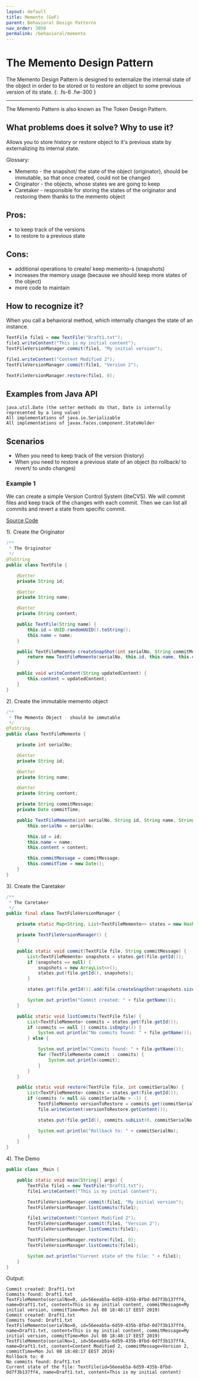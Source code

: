 ```yaml
---
layout: default
title: Memento (GoF)
parent: Behavioral Design Patterns
nav_order: 3050
permalink: /behavioral/memento
---
```


# The Memento Design Pattern 

The Memento Design Pattern is designed to externalize the internal state of the object in order to be stored or to restore an object to some previous version of its state.
{: .fs-6 .fw-300 }

--- 

The Memento Pattern is also known as The Token Design Pattern.

## What problems does it solve? Why to use it?
Allows you to store history or restore object to it's previous state by externalizing its internal state.

Glossary:
- Memento - the snapshot/ the state of the object (originator), should be immutable, so that once created, could not be changed
- Originator - the objects, whose states we are going to keep
- Caretaker - responsible for storing the states of the originator and restoring them thanks to the memento object

## Pros:
- to keep track of the versions
- to restore to a previous state

## Cons:
- additional operations to create/ keep memento-s (snapshots)
- increases the memory usage (because we should keep more states of the object)
- more code to maintain

## How to recognize it?
When you call a behavioral method, which internally changes the state of an instance.
```java
TextFile file1 = new TextFile("Draft1.txt");
file1.writeContent("This is my initial content");
TextFileVersionManager.commit(file1, "My initial version");

file1.writeContent("Content Modified 2");
TextFileVersionManager.commit(file1, "Version 2");

TextFileVersionManager.restore(file1, 0);
```
## Examples from Java API
```
java.util.Date (the setter methods do that, Date is internally represented by a long value)
All implementations of java.io.Serializable
All implementations of javax.faces.component.StateHolder
```
## Scenarios
* When you need to keep track of the version (history)
* When you need to restore a previous state of an object (to rollback/ to revert/ to undo changes)

### Example 1
We can create a simple Version Control System (liteCVS). We will commit files and keep track of the changes with each
commit. Then we can list all commits and revert a state from specific commit.

[Source Code](https://github.com/Iretha/ebook-design-patterns/tree/master/src/com/smdev/behavioral/memento) 

1). Create the Originator
```java
/**
 * The Originator
 */
@ToString
public class TextFile {

    @Getter
    private String id;

    @Getter
    private String name;

    @Getter
    private String content;

    public TextFile(String name) {
        this.id = UUID.randomUUID().toString();
        this.name = name;
    }

    public TextFileMemento createSnapShot(int serialNo, String commitMessage){
        return new TextFileMemento(serialNo, this.id, this.name, this.content, commitMessage);
    }

    public void writeContent(String updatedContent) {
        this.content = updatedContent;
    }
}
```
2). Create the immutable memento object
```java
/**
 * The Memento Object - should be immutable
 */
@ToString
public class TextFileMemento {

    private int serialNo;

    @Getter
    private String id;

    @Getter
    private String name;

    @Getter
    private String content;

    private String commitMessage;
    private Date commitTime;

    public TextFileMemento(int serialNo, String id, String name, String content, String commitMessage) {
        this.serialNo = serialNo;

        this.id = id;
        this.name = name;
        this.content = content;

        this.commitMessage = commitMessage;
        this.commitTime = new Date();
    }
}
```
3). Create the Caretaker
```java
/**
 * The Caretaker
 */
public final class TextFileVersionManager {

    private static Map<String, List<TextFileMemento>> states = new HashMap<>();

    private TextFileVersionManager() {
    }

    public static void commit(TextFile file, String commitMessage) {
        List<TextFileMemento> snapshots = states.get(file.getId());
        if (snapshots == null) {
            snapshots = new ArrayList<>();
            states.put(file.getId(), snapshots);
        }

        states.get(file.getId()).add(file.createSnapShot(snapshots.size(), commitMessage));

        System.out.println("Commit created: " + file.getName());
    }

    public static void listCommits(TextFile file) {
        List<TextFileMemento> commits = states.get(file.getId());
        if (commits == null || commits.isEmpty()) {
            System.out.println("No commits found: " + file.getName());
        } else {

            System.out.println("Commits found: " + file.getName());
            for (TextFileMemento commit : commits) {
                System.out.println(commit);
            }
        }
    }

    public static void restore(TextFile file, int commitSerialNo) {
        List<TextFileMemento> commits = states.get(file.getId());
        if (commits != null && commitSerialNo > -1) {
            TextFileMemento versionToRestore = commits.get(commitSerialNo);
            file.writeContent(versionToRestore.getContent());

            states.put(file.getId(), commits.subList(0, commitSerialNo));

            System.out.println("Rollback to: " + commitSerialNo);
        }
    }
}
```
4). The Demo
```java
public class _Main {

    public static void main(String[] args) {
        TextFile file1 = new TextFile("Draft1.txt");
        file1.writeContent("This is my initial content");

        TextFileVersionManager.commit(file1, "My initial version");
        TextFileVersionManager.listCommits(file1);

        file1.writeContent("Content Modified 2");
        TextFileVersionManager.commit(file1, "Version 2");
        TextFileVersionManager.listCommits(file1);

        TextFileVersionManager.restore(file1, 0);
        TextFileVersionManager.listCommits(file1);

        System.out.println("Current state of the file: " + file1);
    }
}
```
Output:
```
Commit created: Draft1.txt
Commits found: Draft1.txt
TextFileMemento(serialNo=0, id=56eeab5a-6d59-435b-8fbd-0d7f3b137ff4, name=Draft1.txt, content=This is my initial content, commitMessage=My initial version, commitTime=Mon Jul 08 18:48:17 EEST 2019)
Commit created: Draft1.txt
Commits found: Draft1.txt
TextFileMemento(serialNo=0, id=56eeab5a-6d59-435b-8fbd-0d7f3b137ff4, name=Draft1.txt, content=This is my initial content, commitMessage=My initial version, commitTime=Mon Jul 08 18:48:17 EEST 2019)
TextFileMemento(serialNo=1, id=56eeab5a-6d59-435b-8fbd-0d7f3b137ff4, name=Draft1.txt, content=Content Modified 2, commitMessage=Version 2, commitTime=Mon Jul 08 18:48:17 EEST 2019)
Rollback to: 0
No commits found: Draft1.txt
Current state of the file: TextFile(id=56eeab5a-6d59-435b-8fbd-0d7f3b137ff4, name=Draft1.txt, content=This is my initial content)
```
